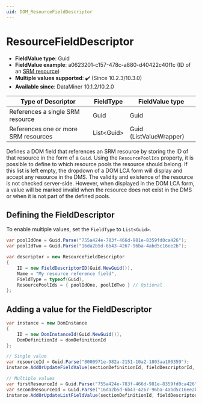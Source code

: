 ```yaml
---
uid: DOM_ResourceFieldDescriptor
---
```


# ResourceFieldDescriptor

- **FieldValue type**: Guid
- **FieldValue example**: a0623201-c157-478c-a880-d40422c40f1c (ID of an [SRM resource](xref:The_Resources_module))
- **Multiple values supported**: :heavy_check_mark: (Since 10.2.3/10.3.0)
- **Available since**: DataMiner 10.1.2/10.2.0

| Type of Descriptor | FieldType | FieldValue type |
|--------------------|-----------|-----------------|
| References a single SRM resource | Guid | Guid |
| References one or more SRM resources | List\<Guid\> | Guid (ListValueWrapper) |

Defines a DOM field that references an SRM resource by storing the ID of that resource in the form of a `Guid`. Using the `ResourcePoolIds` property, it is possible to define to which resource pools the resource should belong. If this list is left empty, the dropdown of a DOM LCA form will display and accept any resource in the DMS. The validity and existence of the resource is not checked server-side. However, when displayed in the DOM LCA form, a value will be marked invalid when the resource does not exist in the DMS or when it is not part of the defined pools.

## Defining the FieldDescriptor

To enable multiple values, set the `FieldType` to `List<Guid>`.

```csharp
var poolIdOne = Guid.Parse("755a424e-783f-466d-981e-8359fd0ca426");
var poolIdTwo = Guid.Parse("16da2b5d-6b43-4267-96ba-4abd5c16ee2b");

var descriptor = new ResourceFieldDescriptor
{
    ID = new FieldDescriptorID(Guid.NewGuid()),
    Name = "My resource reference field",
    FieldType = typeof(Guid),
    ResourcePoolIds = { poolIdOne, poolIdTwo } // Optional
};
```

## Adding a value for the FieldDescriptor

```csharp
var instance = new DomInstance
{
    ID = new DomInstanceId(Guid.NewGuid()),
    DomDefinitionId = domDefinitionId
};

// Single value
var resourceId = Guid.Parse("8000971e-982a-2151-10a2-1803aa100359");
instance.AddOrUpdateFieldValue(sectionDefinitionId, fieldDescriptorId, resourceId);

// Multiple values
var firstResourceId = Guid.Parse("755a424e-783f-466d-981e-8359fd0ca426");
var secondResourceId = Guid.Parse("16da2b5d-6b43-4267-96ba-4abd5c16ee2b");
instance.AddOrUpdateListFieldValue(sectionDefinitionId, fieldDescriptorId, new List<Guid> { firstResourceId, secondResourceId });
```
